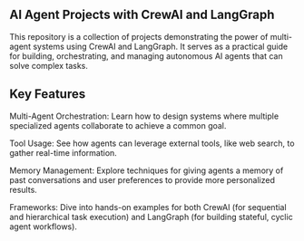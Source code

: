 ## AI Agent Projects with CrewAI and LangGraph

This repository is a collection of projects demonstrating the power of multi-agent systems using CrewAI and LangGraph. It serves as a practical guide for building, orchestrating, and managing autonomous AI agents that can solve complex tasks.

## Key Features

Multi-Agent Orchestration: Learn how to design systems where multiple specialized agents collaborate to achieve a common goal.

Tool Usage: See how agents can leverage external tools, like web search, to gather real-time information.

Memory Management: Explore techniques for giving agents a memory of past conversations and user preferences to provide more personalized results.

Frameworks: Dive into hands-on examples for both CrewAI (for sequential and hierarchical task execution) and LangGraph (for building stateful, cyclic agent workflows).